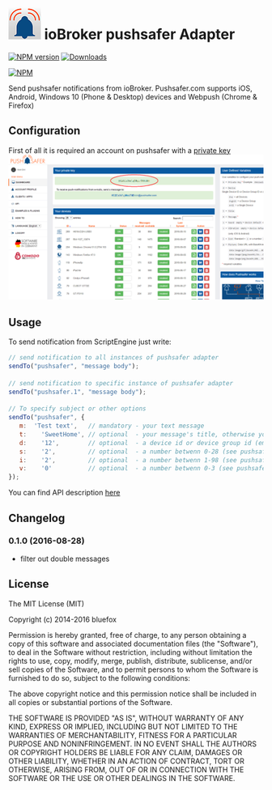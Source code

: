 ![Logo](admin/pushsafer.png)
ioBroker pushsafer Adapter
==============

[![NPM version](http://img.shields.io/npm/v/iobroker.pushsafer.svg)](https://www.npmjs.com/package/iobroker.pushsafer)
[![Downloads](https://img.shields.io/npm/dm/iobroker.pushsafer.svg)](https://www.npmjs.com/package/iobroker.pushsafer)

[![NPM](https://nodei.co/npm/iobroker.pushsafer.png?downloads=true)](https://nodei.co/npm/iobroker.pushsafer/)


Send pushsafer notifications from ioBroker.
Pushsafer.com supports iOS, Android, Windows 10 (Phone & Desktop) devices and Webpush (Chrome & Firefox)

## Configuration
First of all it is required an account on pushsafer with a [private key](https://www.pushsafer.com/)
![Pushsafer configuration](img/Screen0.png)

## Usage

To send notification from ScriptEngine just write: 

```javascript
// send notification to all instances of pushsafer adapter
sendTo("pushsafer", "message body");

// send notification to specific instance of pushsafer adapter
sendTo("pushsafer.1", "message body");

// To specify subject or other options
sendTo("pushsafer", {
   m:  'Test text',   // mandatory - your text message
   t:    'SweetHome', // optional  - your message's title, otherwise your app's name is used
   d:    '12',        // optional  - a device id or device group id (empty or a = all devices)
   s:    '2',         // optional  - a number betwenn 0-28 (see pushsafers API description)
   i:    '2',         // optional  - a number betwenn 1-98 (see pushsafers API description)
   v:    '0'          // optional  - a number betwenn 0-3 (see pushsafers API description)
});

```

You can find API description [here](https://www.pushsafer.com/en/pushapi)


## Changelog
### 0.1.0 (2016-08-28)
* filter out double messages

## License

The MIT License (MIT)

Copyright (c) 2014-2016 bluefox

Permission is hereby granted, free of charge, to any person obtaining a copy
of this software and associated documentation files (the "Software"), to deal
in the Software without restriction, including without limitation the rights
to use, copy, modify, merge, publish, distribute, sublicense, and/or sell
copies of the Software, and to permit persons to whom the Software is
furnished to do so, subject to the following conditions:

The above copyright notice and this permission notice shall be included in
all copies or substantial portions of the Software.

THE SOFTWARE IS PROVIDED "AS IS", WITHOUT WARRANTY OF ANY KIND, EXPRESS OR
IMPLIED, INCLUDING BUT NOT LIMITED TO THE WARRANTIES OF MERCHANTABILITY,
FITNESS FOR A PARTICULAR PURPOSE AND NONINFRINGEMENT. IN NO EVENT SHALL THE
AUTHORS OR COPYRIGHT HOLDERS BE LIABLE FOR ANY CLAIM, DAMAGES OR OTHER
LIABILITY, WHETHER IN AN ACTION OF CONTRACT, TORT OR OTHERWISE, ARISING FROM,
OUT OF OR IN CONNECTION WITH THE SOFTWARE OR THE USE OR OTHER DEALINGS IN
THE SOFTWARE.
